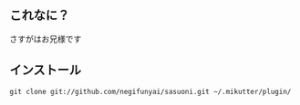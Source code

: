 これなに？
------

さすがはお兄様です


インストール
------

``git clone git://github.com/negifunyai/sasuoni.git ~/.mikutter/plugin/``
